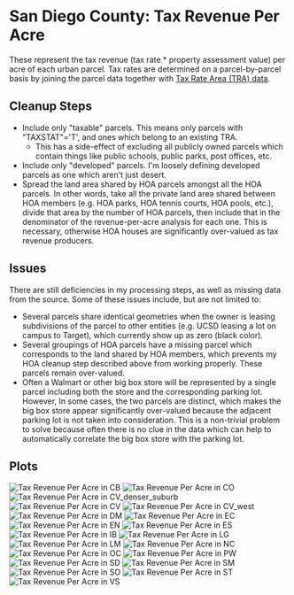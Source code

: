 # San Diego County: Tax Revenue Per Acre

These represent the tax revenue (tax rate * property assessment value) per acre
of each urban parcel.  Tax rates are determined on a parcel-by-parcel basis by
joining the parcel data together with [Tax Rate Area (TRA) data](https://www.sandiegocounty.gov/content/dam/sdc/auditor/trb2021/tralist.pdf).

## Cleanup Steps

* Include only "taxable" parcels.  This means only parcels with "TAXSTAT"='T', and ones which belong to an existing TRA.
  * This has a side-effect of excluding all publicly owned parcels which contain things like public schools, public parks, post offices, etc.
* Include only "developed" parcels.  I'm loosely defining developed parcels as one which aren't just desert.
* Spread the land area shared by HOA parcels amongst all the HOA parcels.  In
  other words, take all the private land area shared between HOA members (e.g.
  HOA parks, HOA tennis courts, HOA pools, etc.), divide that area by the number
  of HOA parcels, then include that in the denominator of the revenue-per-acre
  analysis for each one.  This is necessary, otherwise HOA houses are
  significantly over-valued as tax revenue producers.

## Issues

There are still deficiencies in my processing steps, as well as missing data
from the source.  Some of these issues include, but are not limited to:

* Several parcels share identical geometries when the owner is leasing
  subdivisions of the parcel to other entities (e.g. UCSD leasing a lot on
  campus to Target), which currently show up as zero (black color).
* Several groupings of HOA parcels have a missing parcel which corresponds to
  the land shared by HOA members, which prevents my HOA cleanup step described
  above from working properly.  These parcels remain over-valued.
* Often a Walmart or other big box store will be represented by a single parcel
  including both the store and the corresponding parking lot.  However, In some
  cases, the two parcels are distinct, which makes the big box store appear
  significantly over-valued because the adjacent parking lot is not taken into
  consideration.  This is a non-trivial problem to solve because often there is
  no clue in the data which can help to automatically correlate the big box store
  with the parking lot.

## Plots

![Tax Revenue Per Acre in CB](renders/revenue_per_acre_CB.jpg)
![Tax Revenue Per Acre in CO](renders/revenue_per_acre_CO.jpg)
![Tax Revenue Per Acre in CV_denser_suburb](renders/revenue_per_acre_CV_denser_suburb.jpg)
![Tax Revenue Per Acre in CV](renders/revenue_per_acre_CV.jpg)
![Tax Revenue Per Acre in CV_west](renders/revenue_per_acre_CV_west.jpg)
![Tax Revenue Per Acre in DM](renders/revenue_per_acre_DM.jpg)
![Tax Revenue Per Acre in EC](renders/revenue_per_acre_EC.jpg)
![Tax Revenue Per Acre in EN](renders/revenue_per_acre_EN.jpg)
![Tax Revenue Per Acre in ES](renders/revenue_per_acre_ES.jpg)
![Tax Revenue Per Acre in IB](renders/revenue_per_acre_IB.jpg)
![Tax Revenue Per Acre in LG](renders/revenue_per_acre_LG.jpg)
![Tax Revenue Per Acre in LM](renders/revenue_per_acre_LM.jpg)
![Tax Revenue Per Acre in NC](renders/revenue_per_acre_NC.jpg)
![Tax Revenue Per Acre in OC](renders/revenue_per_acre_OC.jpg)
![Tax Revenue Per Acre in PW](renders/revenue_per_acre_PW.jpg)
![Tax Revenue Per Acre in SD](renders/revenue_per_acre_SD.jpg)
![Tax Revenue Per Acre in SM](renders/revenue_per_acre_SM.jpg)
![Tax Revenue Per Acre in SO](renders/revenue_per_acre_SO.jpg)
![Tax Revenue Per Acre in ST](renders/revenue_per_acre_ST.jpg)
![Tax Revenue Per Acre in VS](renders/revenue_per_acre_VS.jpg)
